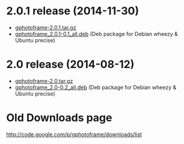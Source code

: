 # 2.0.1 release (2014-11-30) #

  * [gphotoframe-2.0.1.tar.gz](https://dl.dropboxusercontent.com/u/4418967/GPhotoFrame/gphotoframe-2.0.1.tar.gz)
  * [gphotoframe\_2.0.1-0.1\_all.deb](https://dl.dropboxusercontent.com/u/4418967/GPhotoFrame/gphotoframe_2.0.1-0.1_all.deb) (Deb package for Debian wheezy & Ubuntu precise)


# 2.0 release (2014-08-12) #

  * [gphotoframe-2.0.tar.gz](https://dl.dropboxusercontent.com/u/4418967/GPhotoFrame/gphotoframe-2.0.tar.gz)
  * [gphotoframe\_2.0-0.2\_all.deb](https://dl.dropboxusercontent.com/u/4418967/GPhotoFrame/gphotoframe_2.0-0.2_all.deb) (Deb package for Debian wheezy & Ubuntu precise)



# Old Downloads page #

http://code.google.com/p/gphotoframe/downloads/list